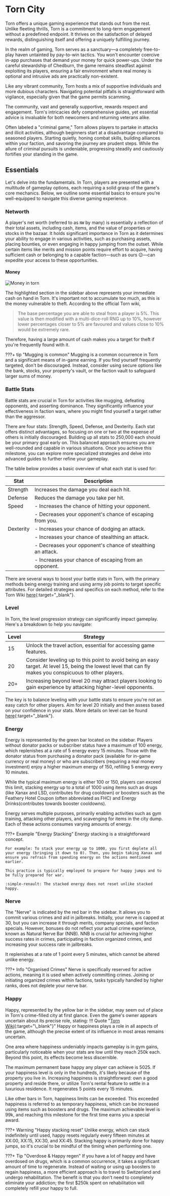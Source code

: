 # Torn City

Torn offers a unique gaming experience that stands out from the rest. Unlike fleeting thrills, Torn is a commitment to long-term engagement without a predefined endpoint. It thrives on the satisfaction of delayed rewards, distinguishing itself and offering a uniquely fulfilling journey.

In the realm of gaming, Torn serves as a sanctuary—a completely free-to-play haven untainted by pay-to-win tactics. You won't encounter coercive in-app purchases that demand your money for quick power-ups. Under the careful stewardship of Chedburn, the game remains steadfast against exploiting its players, ensuring a fair environment where real money is optional and intrusive ads are practically non-existent.

Like any vibrant community, Torn hosts a mix of supportive individuals and more dubious characters. Navigating potential pitfalls is straightforward with vigilance, especially given that the game permits scamming.

The community, vast and generally supportive, rewards respect and engagement. Torn's intricacies defy comprehensive guides, yet essential advice is invaluable for both newcomers and returning veterans alike.

Often labeled a "criminal game," Torn allows players to partake in attacks and illicit activities, although beginners start at a disadvantage compared to seasoned players. Starting quietly, honing combat skills, building alliances within your faction, and savoring the journey are prudent steps. While the allure of criminal pursuits is undeniable, progressing steadily and cautiously fortifies your standing in the game.


## Essentials
Let's delve into the fundamentals. In Torn, players are presented with a multitude of gameplay options, each requiring a solid grasp of the game's core mechanics. Below, we outline some essential basics to ensure you're well-equipped to navigate this diverse gaming experience.

### Networth
A player's net worth (referred to as `NW` by many) is essentially a reflection of their total assets, including cash, items, and the value of properties or stocks in the bazaar. It holds significant importance in Torn as it determines your ability to engage in various activities, such as purchasing assets, placing bounties, or even engaging in happy jumping from the outset. While certain items like merits and mission points require effort to acquire, having sufficient cash or belonging to a capable faction—such as ours 😉—can expedite your access to these opportunities.

#### Money
![Money in torn](assets/images/basics/money.png)

The highlighted section in the sidebar above represents your immediate cash on hand in Torn. It's important not to accumulate too much, as this is the money vulnerable to theft. According to the official Torn wiki,
> The base percentage you are able to steal from a player is 5%. This value is then modified with a multi-dice-roll RNG up to 10%, however lower percentages closer to 5% are favoured and values close to 10% would be extremely rare.

Therefore, having a large amount of cash makes you a target for theft if you're frequently found with it.

???+ tip "Mugging is common"
    Mugging is a common occurrence in Torn and a significant means of in-game earning. If you find yourself frequently targeted, don't be discouraged. Instead, consider using secure options like the bank, stocks, your property's vault, or the faction vault to safeguard larger sums of money.

### Battle Stats
Battle stats are crucial in Torn for activities like mugging, defeating opponents, and asserting dominance. They significantly influence your effectiveness in faction wars, where you might find yourself a target rather than the aggressor.

There are four stats: Strength, Speed, Defense, and Dexterity. Each stat offers distinct advantages, so focusing on one or two at the expense of others is initially discouraged. Building up all stats to 250,000 each should be your primary goal early on. This balanced approach ensures you are well-rounded and capable in various situations. Once you achieve this milestone, you can explore more specialized strategies and delve into advanced guides to further refine your gameplay.

The table below provides a basic overview of what each stat is used for:

| Stat      | Description                                                                                         |
|-----------|-----------------------------------------------------------------------------------------------------|
| Strength  | Increases the damage you deal each hit.                                                             |
| Defense   | Reduces the damage you take per hit.                                                                |
| Speed     | - Increases the chance of hitting your opponent.                                                    |
|           | - Decreases your opponent's chance of escaping from you.                                            |
| Dexterity | - Increases your chance of dodging an attack.                                                       |
|           | - Increases your chance of stealthing an attack.                                                    |
|           | - Decreases your opponent's chance of stealthing an attack.                                         |
|           | - Increases your chance of escaping from an opponent.                                               |


There are several ways to boost your battle stats in Torn, with the primary methods being energy training and using army job points to target specific attributes. For detailed strategies and specifics on each method, refer to the Torn Wiki [here](https://wiki.torn.com/wiki/Battle_Stats){:target="\_blank"}.

### Level
In Torn, the level progression strategy can significantly impact gameplay. Here's a breakdown to help you navigate:

| Level | Strategy |
|-------|----------|
| 15    | Unlock the travel action, essential for accessing game features. |
| 20    | Consider leveling up to this point to avoid being an easy target. At level 15, being the lowest level that can fly makes you conspicuous to other players. |
| 20+   | Increasing beyond level 20 may attract players looking to gain experience by attacking higher-level opponents. |

The key is to balance leveling with your battle stats to ensure you're not an easy catch for other players. Aim for level 20 initially and then assess based on your confidence in your stats. More details on level can be found [here](https://wiki.torn.com/wiki/Level_and_Ranks){:target="\_blank"}.


### Energy
Energy is represented by the green bar located on the sidebar. Players without donator packs or subscriber status have a maximum of 100 energy, which replenishes at a rate of 5 energy every 15 minutes. Those with the donator status from purchasing a donator pack (available for in-game currency or real money) or who are subscribers (requiring a real money investment) enjoy a higher maximum energy of 150, refilling 5 energy every 10 minutes.

While the typical maximum energy is either 100 or 150, players can exceed this limit, stacking energy up to a total of 1000 using items such as drugs (like Xanax and LSD, contributes for drug cooldown) or boosters such as the Feathery Hotel Coupon (often abbreviated as FHC) and Energy Drinks(contributes towards booster cooldowns).

Energy serves multiple purposes, primarily enabling activities such as gym training, attacking other players, and scavenging for items in the city dump. Each of these actions consumes varying amounts of energy.

???+ Example "Energy Stacking"
    Energy stacking is a straightforward concept. 
    
    For example: To stack your energy up to 1000, you first deplete all your energy (bringing it down to 0). Then, you begin taking Xanax and ensure you refrain from spending energy on the actions mentioned earlier.
    
    This practice is typically employed to prepare for happy jumps and to be fully prepared for war.

    :simple-renault: The stacked energy does not reset unlike stacked happy.

### Nerve
The "Nerve" is indicated by the red bar in the sidebar. It allows you to commit various crimes and aid in jailbreaks. Initially, your nerve is capped at 30, but you can increase it through merits, company specials, and faction specials. However, bonuses do not reflect your actual crime experience, known as Natural Nerve Bar (NNB). NNB is crucial for achieving higher success rates in crimes, participating in faction organized crimes, and increasing your success rate in jailbreaks.

It replenishes at a rate of 1 point every 5 minutes, which cannot be altered unlike energy.

???+ Info "Organised Crimes"
    Nerve is specifically reserved for active actions, meaning it is used when actively committing crimes. Joining or initiating organized crimes within factions, tasks typically handled by higher ranks, does not deplete your nerve bar. 


### Happy
Happy, represented by the yellow bar in the sidebar, may seem out of place in Torn's crime-filled city at first glance. Even the game's owner appears uncertain about its precise role, stating:
!!! Quote "[Torn Wiki](https://wiki.torn.com/wiki/Happy#:~:text=Happy%20or%20happiness%20plays%20a%20role%20in%20all%20aspects%20of%20the%20game%2C%20although%20the%20precise%20extent%20of%20its%20influence%20in%20most%20areas%20remains%20uncertain.){:target="\_blank"}"
    Happy or happiness plays a role in all aspects of the game, although the precise extent of its influence in most areas remains uncertain.

One area where happiness undeniably impacts gameplay is in gym gains, particularly noticeable when your stats are low until they reach 250k each. Beyond this point, its effects become less discernible.

The maximum permanent base happy any player can achieve is 5025. If your happiness level is only in the hundreds, it's likely because of the property you live in. Increasing happiness is straightforward: own a good property and reside there, or utilize Torn's rental feature to settle in a luxurious residence. It regenerates 5 points every 15 minutes.

Like other bars in Torn, happiness limits can be exceeded. This exceeded happiness is referred to as temporary happiness, which can be increased using items such as boosters and drugs. The maximum achievable level is 99k, and reaching this milestone for the first time earns you a special award.

???+ Warning "Happy stacking reset"
    Unlike energy, which can stack indefinitely until used, happy resets regularly every fifteen minutes at XX:00, XX:15, XX:30, and XX:45. Stacking happy is primarily done for happy jumps, so it's crucial to be mindful of the timing when performing one.

???+ Tip "Overdose & Happy regen"
    If you have a lot of happy and have overdosed on drugs, which is a common occurrence, it takes a significant amount of time to regenerate. Instead of waiting or using up boosters to regain happiness, a more efficient approach is to travel to Switzerland and undergo rehabilitation. The benefit is that you don't need to completely eliminate your addiction; the first $250k spent on rehabilitation will completely refill your happy to full.